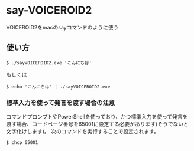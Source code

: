 # say-VOICEROID2

VOICEROID2をmacのsayコマンドのように使う

## 使い方

```
$ ./sayVOICEROID2.exe 'こんにちは'
```

もしくは

```
$ echo 'こんにちは' | ./sayVOICEROID2.exe
```

### 標準入力を使って発言を渡す場合の注意

コマンドプロンプトやPowerShellを使っており、かつ標準入力を使って発言を渡す場合、コードページ番号を65001に設定する必要があります(そうでないと文字化けします)。
次のコマンドを実行することで設定されます。

```
$ chcp 65001
```
